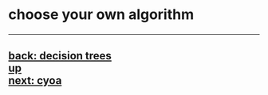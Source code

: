 ###
# choose your own algorithm
###

---  
[back: decision trees](decision_trees.md)   
[up](toc.md)   
[next: cyoa](cyoa.md)
---  

